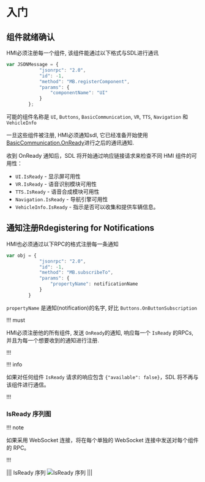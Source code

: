 ﻿# 入门

## 组件就绪确认

HMI必须注册每一个组件, 该组件能通过以下格式与SDL进行通讯

```javascript
var JSONMessage = {
            "jsonrpc": "2.0",
            "id": -1,
            "method": "MB.registerComponent",
            "params": {
                "componentName": "UI"
            }
        };
```

可能的组件名称是 `UI`, `Buttons`, `BasicCommunication`, `VR`, `TTS`, `Navigation` 和 `VehicleInfo`

一旦这些组件被注册, HMI必须通知sdl, 它已经准备开始使用[BasicCommunication.OnReady](https://smartdevicelink.com/en/docs/hmi/master/basiccommunication/onready/)进行之后的通讯通知.

收到 OnReady 通知后，SDL 将开始通过响应链接请求来检查不同 HMI 组件的可用性：

  * `UI.IsReady` - 显示屏可用性
  * `VR.IsReady` - 语音识别模块可用性
  * `TTS.IsReady` - 语音合成模块可用性
  * `Navigation.IsReady` - 导航引擎可用性
  * `VehicleInfo.IsReady` - 指示是否可以收集和提供车辆信息。
 
## 通知注册Rdegistering for Notifications

HMI也必须通过以下RPC的格式注册每一条通知

```javascript
var obj = {
            "jsonrpc": "2.0",
            "id": -1,
            "method": "MB.subscribeTo",
            "params": {
                "propertyName": notificationName
            }
        }
```

`propertyName` 是通知(notification)的名字, 好比 `Buttons.OnButtonSubscription`

!!! must

HMI必须注册他的所有组件, 发送 `OnReady`的通知, 响应每一个 `IsReady` 的RPCs, 并且为每一个想要收到的通知进行注册.

!!!

!!! info

如果对任何组件 `IsReady` 请求的响应包含 `{"available": false}`，SDL 将不再与该组件进行通信。

!!!

### IsReady 序列图

!!! note

如果采用 WebSocket 连接，将在每个单独的 WebSocket 连接中发送对每个组件的 RPC。

!!!

|||
IsReady 序列
![IsReady 序列](./assets/IsReadySequence.png)
|||
